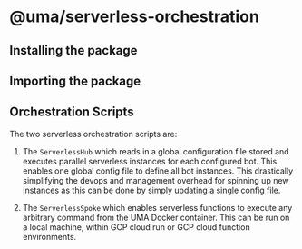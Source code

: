# @uma/serverless-orchestration

## Installing the package

## Importing the package

## Orchestration Scripts

The two serverless orchestration scripts are:

1. The `ServerlessHub` which reads in a global configuration file stored and executes parallel serverless instances for each configured bot. This enables one global config file to define all bot instances. This drastically simplifying the devops and management overhead for spinning up new instances as this can be done by simply updating a single config file.

1. The `ServerlessSpoke` which enables serverless functions to execute any arbitrary command from the UMA Docker container. This can be run on a local machine, within GCP cloud run or GCP cloud function environments.
